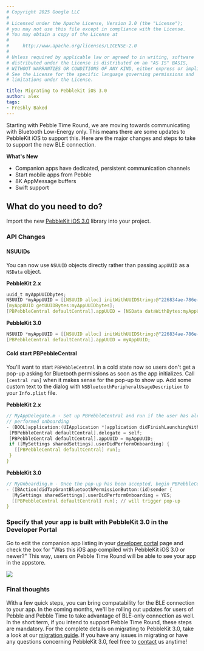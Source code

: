 ```yaml
---
# Copyright 2025 Google LLC
#
# Licensed under the Apache License, Version 2.0 (the "License");
# you may not use this file except in compliance with the License.
# You may obtain a copy of the License at
#
#     http://www.apache.org/licenses/LICENSE-2.0
#
# Unless required by applicable law or agreed to in writing, software
# distributed under the License is distributed on an "AS IS" BASIS,
# WITHOUT WARRANTIES OR CONDITIONS OF ANY KIND, either express or implied.
# See the License for the specific language governing permissions and
# limitations under the License.

title: Migrating to Pebblekit iOS 3.0
author: alex
tags:
- Freshly Baked
---
```


Starting with Pebble Time Round, we are moving towards communicating with Bluetooth
Low-Energy only. This means there are some updates to PebbleKit iOS to support this. Here are
the major changes and steps to take to support the new BLE connection.

**What's New**

* Companion apps have dedicated, persistent communication channels
* Start mobile apps from Pebble
* 8K AppMessage buffers
* Swift support


## What do you need to do?
Import the new [PebbleKit iOS 3.0](/guides/migration/pebblekit-ios-3/#how-to-upgrade) library into your project.

### API Changes

#### NSUUIDs

You can now use `NSUUID` objects directly rather than passing ``appUUID`` as a `NSData` object.

**PebbleKit 2.x**

```c
uuid_t myAppUUIDbytes;
NSUUID *myAppUUID = [[NSUUID alloc] initWithUUIDString:@"226834ae-786e-4302-a52f-6e7efc9f990b"];
[myAppUUID getUUIDBytes:myAppUUIDbytes];
[PBPebbleCentral defaultCentral].appUUID = [NSData dataWithBytes:myAppUUIDbytes length:16];
```

**PebbleKit 3.0**

```c
NSUUID *myAppUUID = [[NSUUID alloc] initWithUUIDString:@"226834ae-786e-4302-a52f-6e7efc9f990b"];
[PBPebbleCentral defaultCentral].appUUID = myAppUUID;
```

#### Cold start PBPebbleCentral

You'll want to start ``PBPebbleCentral`` in a cold state now so users don't get
a pop-up asking for Bluetooth permissions as soon as the app initializes. Call
`[central run]` when it makes sense for the pop-up to show up. Add some custom
text to the dialog with `NSBluetoothPeripheralUsageDescription` to your
`Info.plist` file.

**PebbleKit 2.x**

 ```c
// MyAppDelegate.m - Set up PBPebbleCentral and run if the user has already
// performed onboarding
- (BOOL)application:(UIApplication *)application didFinishLaunchingWithOptions:(NSDictionary *)launchOptions {
  [PBPebbleCentral defaultCentral].delegate = self;
  [PBPebbleCentral defaultCentral].appUUID = myAppUUID;
  if ([MySettings sharedSettings].userDidPerformOnboarding) {
    [[PBPebbleCentral defaultCentral] run];
  }
}
```

**PebbleKit 3.0**

```c
// MyOnboarding.m - Once the pop-up has been accepted, begin PBPebbleCentral
- (IBAction)didTapGrantBluetoothPermissionButton:(id)sender {
  [MySettings sharedSettings].userDidPerformOnboarding = YES;
  [[PBPebbleCentral defaultCentral] run]; // will trigger pop-up
}
```

### Specify that your app is built with PebbleKit 3.0 in the Developer Portal
Go to edit the companion app listing in your [developer portal](https://dev-portal.rebble.io/developer) page and check the box for "Was this iOS app compiled with PebbleKit iOS 3.0 or newer?" This way, users on Pebble Time Round will be able to see your app in the appstore.

![](/images/blog/checkbox.png)

### Final thoughts

With a few quick steps, you can bring compatability for the BLE connection to your app. In the coming months, we'll be rolling out updates for users of Pebble and Pebble Time to take advantage of BLE-only connection as well. In the short term, if you intend to support Pebble Time Round, these steps are mandatory. For the complete details on migrating to PebbleKit 3.0, take a look at our [migration guide](/guides/migration/pebblekit-ios-3/). If you have any issues in migrating or have any questions concerning PebbleKit 3.0, feel free to [contact](/contact/) us anytime!

